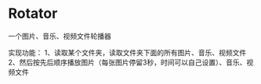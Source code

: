# Rotator
一个图片、音乐、视频文件轮播器

实现功能：
1、读取某个文件夹，读取文件夹下面的所有图片、音乐、视频文件
2、然后按先后顺序播放图片（每张图片停留3秒，时间可以自己设置）、音乐、视频文件
